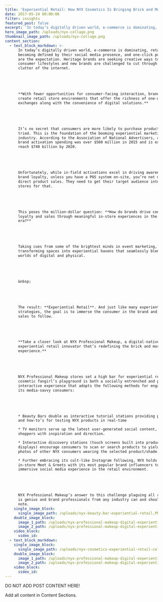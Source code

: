 ```yaml
---
title: 'Experiential Retail: How NYX Cosmetics Is Bringing Brick and Mortars Back'
date: 2017-05-24 00:00:00
filter: insights
featured_post: false
excerpt: 'In today’s digitally driven world, e-commerce is dominating, retailers are becoming defined by their social media presence, and one-click purchases are the expectation. Heritage brands are seeking creative ways to grow with consumer lifestyles and new brands are challenged to cut through the clutter of the internet.'
hero_image_path: /uploads/nyx-collage.png
thumbnail_image_path: /uploads/nyx-collage.png
content_section:
  - text_block_markdown: >-
      In today’s digitally driven world, e-commerce is dominating, retailers are
      becoming defined by their social media presence, and one-click purchases
      are the expectation. Heritage brands are seeking creative ways to grow with
      consumer lifestyles and new brands are challenged to cut through the
      clutter of the internet.





      **With fewer opportunities for consumer-facing interaction, brands must
      create retail store environments that offer the richness of one-on-one
      exchanges along with the convenience of digital solutions.**





      It’s no secret that consumers are more likely to purchase products they’ve
      tried. This is the foundation of the booming experiential marketing
      industry. According to the Association of National Advertisers, annual
      brand activation spending was over $560 million in 2015 and is expected to
      reach $740 billion by 2020.





      Unfortunately, while in-field activations excel in driving awareness and
      brand loyalty, unless you have a POS system on-site, you’re not making
      direct product sales. They need to get their target audience into the
      stores for that.





      This poses the million-dollar question: **How do brands drive consumer
      loyalty and sales through meaningful in-store experiences in the digital
      era?**





      Taking cues from some of the brightest minds in event marketing, brands are
      transforming spaces into experiential havens that seamlessly blend the
      worlds of digital and physical.





      &nbsp;





      The result: **Experiential Retail**. And just like many experiential
      strategies, the goal is to immerse the consumer in the brand and allow the
      sales to follow.





      **Take a closer look at NYX Professional Makeup, a digital-native turned
      experiential retail innovator that’s redefining the brick and mortar
      experience.**





      NYX Professional Makeup stores set a high bar for experiential retail. The
      cosmetic fangirl’s playground is both a socially entrenched and physically
      interactive experience that adopts the following methods for engaging with
      its media-savvy consumers:





      * Beauty Bars double as interactive tutorial stations providing pointers
      and how-to’s for testing NYX products in real-time

      * TV monitors serve up the latest user-generated social content, providing
      shoppers with inspiration and direction.

      * Interactive discovery stations (touch screens built into product
      displays) encourage consumers to scan or search products to yield Instagram
      photos of other NYX consumers wearing the selected product/shade.

      * Further embracing its cult-like Instagram following, NYX holds exclusive
      in-store Meet & Greets with its most popular brand influencers to create an
      immersive social media experience in the retail environment.





      NYX Professional Makeup’s answer to this challenge plaguing all retailers
      is genius and brand professionals from any industry can and should take
      note.
    single_image_block:
      single_image_path: /uploads/nyx-beauty-bar-experiential-retail.PNG
    double_image_block:
      image_1_path: /uploads/nyx-professional-makeup-digital-experiential-brow-demo.png
      image_2_path: /uploads/nyx-professional-makeup-digital-experiential-insta-looks.png
    video_block:
      video_id:
  - text_block_markdown:
    single_image_block:
      single_image_path: /uploads/nyx-cosmetics-experiential-retail-collage.png
    double_image_block:
      image_1_path: /uploads/nyx-professional-makeup-digital-experiential-2.PNG
      image_2_path: /uploads/nyx-professional-makeup-digital-experiential.png
    video_block:
      video_id:
---
```



DO NOT ADD POST CONTENT HERE!

Add all content in Content Sections.